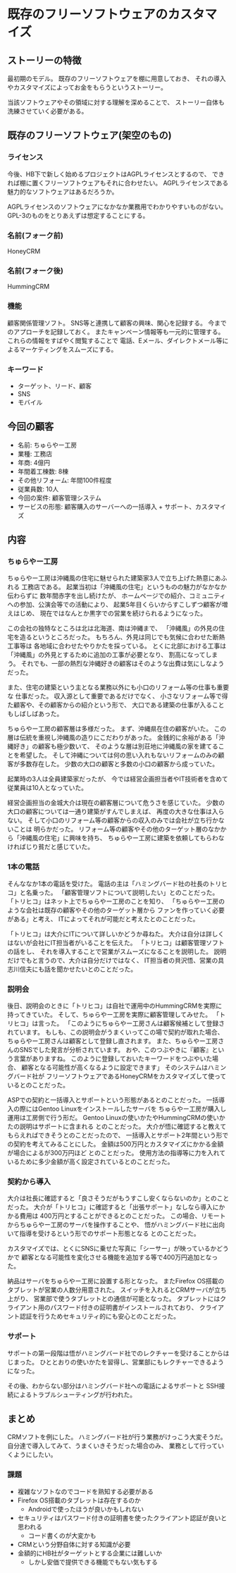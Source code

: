 既存のフリーソフトウェアのカスタマイズ
======================================

ストーリーの特徴
----------------

最初期のモデル。
既存のフリーソフトウェアを棚に用意しておき、
それの導入やカスタマイズによってお金をもらうというストーリー。

当該ソフトウェアやその領域に対する理解を深めることで、
ストーリー自体も洗練させていく必要がある。

既存のフリーソフトウェア(架空のもの)
------------------------------------

### ライセンス

今後、HB下で新しく始めるプロジェクトはAGPLライセンスとするので、
できれば棚に置くフリーソフトウェアもそれに合わせたい。
AGPLライセンスである魅力的なソフトウェアはあるだろうか。

AGPLライセンスのソフトウェアになかなか業務用でわかりやすいものがない。
GPL-3のものをとりあえずは想定することにする。

### 名前(フォーク前)

HoneyCRM

### 名前(フォーク後)

HummingCRM

### 機能

顧客関係管理ソフト。
SNS等と連携して顧客の興味、関心を記録する。
今までのアプローチを記録しておく。
またキャンペーン情報等も一元的に管理する。
これらの情報をすばやく閲覧することで
電話、Eメール、ダイレクトメール等によるマーケティングをスムーズにする。

### キーワード

* ターゲット、リード、顧客
* SNS
* モバイル

今回の顧客
----------

* 名前: ちゅらやー工房
* 業種: 工務店
* 年商: 4億円
* 年間着工棟数: 8棟
* その他リフォーム: 年間100件程度
* 従業員数: 10人
* 今回の案件: 顧客管理システム
* サービスの形態: 顧客購入のサーバーへの一括導入 + サポート、カスタマイズ

内容
----

### ちゅらやー工房

ちゅらやー工房は沖縄風の住宅に魅せられた建築家3人で立ち上げた熱意にあふれる
工務店である。
起業当初は「沖縄風の住宅」というものの魅力がなかなか伝わらずに
数年間赤字を出し続けたが、
ホームページでの紹介、コミュニティへの参加、公演会等での活動により、
起業5年目くらいからすこしずつ顧客が増えはじめ、
現在ではなんとか黒字での営業を続けられるようになった。

この会社の独特なところは北は北海道、南は沖縄まで、
「沖縄風」の外見の住宅を造るというところだった。
もちろん、外見は同じでも気候に合わせた断熱工事等は
各地域に合わせたやりかたを採っている。
とくに北部における工事は「沖縄風」の外見とするために追加の工事が必要となり、
割高になってしまう。
それでも、一部の熱烈な沖縄好きの顧客はそのような出費は気にしなようだった。

また、住宅の建築という主となる業務以外にも小口のリフォーム等の仕事も重要な
仕事だった。
収入源として重要であるだけでなく、
小さなリフォーム等で得た顧客や、その顧客からの紹介という形で、
大口である建築の仕事が入ることもしばしばあった。

ちゅらやー工房の顧客層は多様だった。
まず、沖縄県在住の顧客がいた。
この層は伝統を重視し沖縄風の造りにこだわりがあった。
金銭的に余裕がある「沖縄好き」の顧客も極少数いて、
そのような層は別荘地に沖縄風の家を建てることを希望した。
そして沖縄については何の思い入れもないリフォームのみの顧客が多数存在した。
少数の大口の顧客と多数の小口の顧客から成っていた。

起業時の3人は全員建築家だったが、
今では経営企画担当者やIT技術者を含めて従業員は10人となっていた。

経営企画担当の金城大介は現在の顧客層について危うさを感じていた。
少数の大口の顧客については一通り建築がすんでしまえば、
再度の大きな仕事は入らない。
そして小口のリフォーム等の顧客からの収入のみでは会社が立ち行かないことは
明らかだった。
リフォーム等の顧客やその他のターゲット層のなかから「沖縄風の住宅」に興味を持ち、
ちゅらやー工房に建築を依頼してもらわなければじり貧だと感じていた。

### 1本の電話

そんななか1本の電話を受けた。
電話の主は「ハミングバード社の社長のトリヒコ」と名乗った。
「顧客管理ソフトについて説明したい」とのことだった。
「トリヒコ」はネット上でちゅらやー工房のことを知り、
「ちゅらやー工房のような会社は既存の顧客やその他のターゲット層から
ファンを作っていく必要がある」と考え、
ITによってそれが可能だと考えたとのことだった。

「トリヒコ」は大介にITについて詳しいかどうか尋ねた。
大介は自分は詳しくはないが会社にIT担当者がいることを伝えた。
「トリヒコ」は顧客管理ソフトの話をし、
それを導入することで営業がスムーズになることを説明した。
説明だけでもと言うので、大介は自分だけではなく、
IT担当者の貝沢悟、営業の具志川信夫にも話を聞かせたいとのことだった。

### 説明会

後日、説明会のときに「トリヒコ」は自社で運用中のHummingCRMを実際に
持ってきていた。
そして、ちゅらやー工房を実際に顧客管理してみせた。
「トリヒコ」は言った。
「このようにちゅらやー工房さんは顧客候補として登録されています。
もしも、この説明会がうまくいってこの場で契約が取れた場合、
ちゅらやー工房さんは顧客として登録し直されます。
また、ちゅらやー工房さんのSNSでした発言が分析されています。
おや、このつぶやきに『顧客』という言葉がありますね。
このように登録しておいたキーワードをつぶやいた場合、
顧客となる可能性が高くなるように設定できます」
そのシステムはハミングバード社が
フリーソフトウェアであるHoneyCRMをカスタマイズして使っているとのことだった。

ASPでの契約と一括導入とサポートという形態があるとのことだった。
一括導入の際にはGentoo Linuxをインストールしたサーバを
ちゅらやー工房が購入し運用は工房側で行う形だ。
Gentoo Linuxの使いかたやHummingCRMの使いかたの説明はサポートに含まれる
とのことだった。
大介が悟に確認すると教えてもらえればできそうとのことだったので、
一括導入とサポート2年間という形での契約を考えてみることにした。
金額は500万円とカスタマイズにかかる金額が場合によるが300万円ほど
とのことだった。
使用方法の指導等に力を入れているために多少金額が高く設定されているとのことだった。

### 契約から導入

大介は社長に確認すると「良さそうだがもうすこし安くならないのか」とのことだった。
大介が「トリヒコ」に確認すると「出張サポート」なしなら導入にかかる費用は
400万円とすることができるとのことだった。
この場合、リモートからちゅらやー工房のサーバを操作することや、
悟がハミングバード社に出向いて指導を受けるという形でのサポート形態となる
とのことだった。

カスタマイズでは、とくにSNSに乗せた写真に「シーサー」が映っているかどうかで
顧客となる可能性を変化させる機能を追加する等で400万円追加となった。

納品はサーバをちゅらやー工房に設置する形となった。
またFirefox OS搭載のタブレットが営業の人数分用意された。
スイッチを入れるとCRMサーバが立ち上がり、
営業部で使うタブレットとの通信が可能となった。
タブレットにはクライアント用のパスワード付きの証明書がインストールされており、
クライアント認証を行うためセキュリティ的にも安心とのことだった。

### サポート

サポートの第一段階は悟がハミングバード社でのレクチャーを受けることからはじまった。
ひととおりの使いかたを習得し、営業部にもレクチャーできるようになった。

その後、わからない部分はハミングバード社への電話によるサポートと
SSH接続によるトラブルシューティングが行われた。

まとめ
------

CRMソフトを例にした。
ハミングバード社が行う業務がけっこう大変そうだ。
自分達で導入してみて、うまくいきそうだった場合のみ、
業務として行っていくようにしたい。

### 課題

* 複雑なソフトなのでコードを熟知する必要がある
* Firefox OS搭載のタブレットは存在するのか
	+ Androidで使ったほうが良いかもしれない
* セキュリティはパスワード付きの証明書を使ったクライアント認証が良いと思われる
	+ コード書くのが大変かも
* CRMという分野自体に対する知識が必要
* 金額的にHB社がターゲットとする企業には難しいか
	+ しかし安価で提供できる機能でもない気もする
